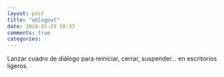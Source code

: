 ```yaml
---
layout: post
title: "oblogout"
date: 2014-01-29 18:33
comments: true
categories: 
---
```

Lanzar cuadro de diálogo para reiniciar, cerrar, suspender... en escritorios ligeros.

